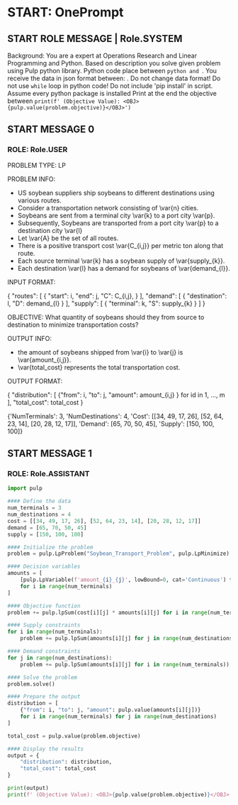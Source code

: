 # START: OnePrompt 
## START ROLE MESSAGE | Role.SYSTEM 
Background: You are a expert at Operations Research and Linear Programming and Python. Based on description you solve given problem using Pulp python library. Python code place between ```python and ```. You receive the data in json format between: <DATA></DATA>. Do not change data format! Do not use `while` loop in python code! Do not include 'pip install' in script. Assume every python package is installed Print at the end the objective between <OBJ></OBJ> `print(f' (Objective Value): <OBJ>{pulp.value(problem.objective)}</OBJ>')`  
## START MESSAGE 0 
### ROLE: Role.USER
<DESCRIPTION>
PROBLEM TYPE: LP

PROBLEM INFO:

- US soybean suppliers ship soybeans to different destinations using various routes.
- Consider a transportation network consisting of \var{n} cities.
- Soybeans are sent from a terminal city \var{k} to a port city \var{p}.
- Subsequently, Soybeans are transported from a port city \var{p} to a destination city \var{l}
- Let \var{A} be the set of all routes. 
- There is a positive transport cost \var{C_{i,j}} per metric ton along that route.
- Each source terminal \var{k} has a soybean supply of \var{supply_{k}}. 
- Each destination \var{l} has a demand for soybeans of \var{demand_{l}}.

INPUT FORMAT: 

{
    "routes": [
       {
        "start": i,
        "end": j,
        "C": C_{i,j},
       }
    ],
    "demand": [
        {
            "destination": l,
            "D": demand_{l}
        }
    ],
    "supply": [
        {
            "terminal": k,
            "S": supply_{k}
        }
    ]
}

OBJECTIVE: What quantity of soybeans should they from source to destination to minimize transportation costs?

OUTPUT INFO:

- the amount of soybeans shipped from \var{i} to \var{j} is \var{amount_{i,j}}.
- \var{total_cost} represents the total transportation cost.

OUTPUT FORMAT:

{
    "distribution": [
        {"from": i,
         "to": j,
         "amount": amount_{i,j}
        }
        for id in 1, ..., m
    ],
    "total_cost": total_cost
}


</DESCRIPTION>
<DATA>
{'NumTerminals': 3, 'NumDestinations': 4, 'Cost': [[34, 49, 17, 26], [52, 64, 23, 14], [20, 28, 12, 17]], 'Demand': [65, 70, 50, 45], 'Supply': [150, 100, 100]}</DATA>


## START MESSAGE 1 
### ROLE: Role.ASSISTANT
```python
import pulp

#### Define the data
num_terminals = 3
num_destinations = 4
cost = [[34, 49, 17, 26], [52, 64, 23, 14], [20, 28, 12, 17]]
demand = [65, 70, 50, 45]
supply = [150, 100, 100]

#### Initialize the problem
problem = pulp.LpProblem("Soybean_Transport_Problem", pulp.LpMinimize)

#### Decision variables
amounts = [
    [pulp.LpVariable(f'amount_{i}_{j}', lowBound=0, cat='Continuous') for j in range(num_destinations)]
    for i in range(num_terminals)
]

#### Objective function
problem += pulp.lpSum(cost[i][j] * amounts[i][j] for i in range(num_terminals) for j in range(num_destinations))

#### Supply constraints
for i in range(num_terminals):
    problem += pulp.lpSum(amounts[i][j] for j in range(num_destinations)) <= supply[i]

#### Demand constraints
for j in range(num_destinations):
    problem += pulp.lpSum(amounts[i][j] for i in range(num_terminals)) >= demand[j]

#### Solve the problem
problem.solve()

#### Prepare the output
distribution = [
    {"from": i, "to": j, "amount": pulp.value(amounts[i][j])}
    for i in range(num_terminals) for j in range(num_destinations)
]

total_cost = pulp.value(problem.objective)

#### Display the results
output = {
    "distribution": distribution,
    "total_cost": total_cost
}

print(output)
print(f' (Objective Value): <OBJ>{pulp.value(problem.objective)}</OBJ>')
```

